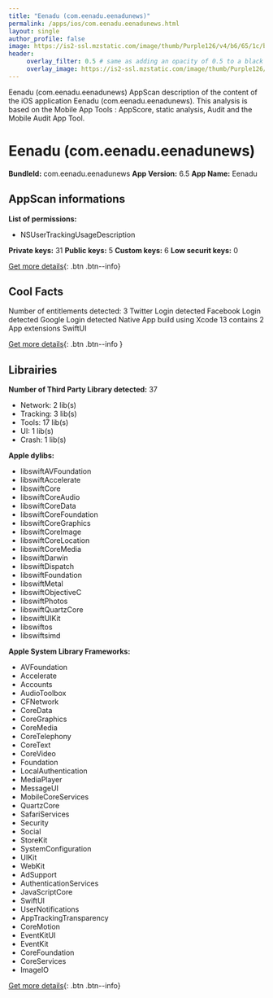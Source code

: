 ```yaml
---
title: "Eenadu (com.eenadu.eenadunews)"
permalink: /apps/ios/com.eenadu.eenadunews.html
layout: single
author_profile: false
image: https://is2-ssl.mzstatic.com/image/thumb/Purple126/v4/b6/65/1c/b6651c8a-26c4-db80-146f-1d06f056ca7b/AppIcon-0-0-1x_U007emarketing-0-0-0-8-0-0-sRGB-0-0-0-GLES2_U002c0-512MB-85-220-0-0.png/512x512bb.jpg
header: 
     overlay_filter: 0.5 # same as adding an opacity of 0.5 to a black background
     overlay_image: https://is2-ssl.mzstatic.com/image/thumb/Purple126/v4/b6/65/1c/b6651c8a-26c4-db80-146f-1d06f056ca7b/AppIcon-0-0-1x_U007emarketing-0-0-0-8-0-0-sRGB-0-0-0-GLES2_U002c0-512MB-85-220-0-0.png/512x512bb.jpg
---
```

Eenadu (com.eenadu.eenadunews) AppScan description of the content of the iOS application Eenadu (com.eenadu.eenadunews). This analysis is based on the Mobile App Tools : AppScore, static analysis, Audit and the Mobile Audit App Tool.

# Eenadu (com.eenadu.eenadunews)

**BundleId:** com.eenadu.eenadunews
**App Version:** 6.5
**App Name:** Eenadu


## AppScan informations 

**List of permissions:** 
- NSUserTrackingUsageDescription
  
  
**Private keys:** 31
**Public keys:** 5
**Custom keys:** 6
**Low securit keys:** 0
  
[Get more details](/pricing.html){: .btn .btn--info}

## Cool Facts

Number of entitlements detected: 3
Twitter Login detected
Facebook Login detected
Google Login detected
Native App
build using Xcode 13
contains 2 App extensions
SwiftUI
  
[Get more details](/pricing.html){: .btn .btn--info }

## Librairies 
**Number of Third Party Library detected:** 37
- Network: 2 lib(s)
- Tracking: 3 lib(s)
- Tools: 17 lib(s)
- UI: 1 lib(s)
- Crash: 1 lib(s)


**Apple dylibs:**
- libswiftAVFoundation
- libswiftAccelerate
- libswiftCore
- libswiftCoreAudio
- libswiftCoreData
- libswiftCoreFoundation
- libswiftCoreGraphics
- libswiftCoreImage
- libswiftCoreLocation
- libswiftCoreMedia
- libswiftDarwin
- libswiftDispatch
- libswiftFoundation
- libswiftMetal
- libswiftObjectiveC
- libswiftPhotos
- libswiftQuartzCore
- libswiftUIKit
- libswiftos
- libswiftsimd


**Apple System Library Frameworks:**
- AVFoundation
- Accelerate
- Accounts
- AudioToolbox
- CFNetwork
- CoreData
- CoreGraphics
- CoreMedia
- CoreTelephony
- CoreText
- CoreVideo
- Foundation
- LocalAuthentication
- MediaPlayer
- MessageUI
- MobileCoreServices
- QuartzCore
- SafariServices
- Security
- Social
- StoreKit
- SystemConfiguration
- UIKit
- WebKit
- AdSupport
- AuthenticationServices
- JavaScriptCore
- SwiftUI
- UserNotifications
- AppTrackingTransparency
- CoreMotion
- EventKitUI
- EventKit
- CoreFoundation
- CoreServices
- ImageIO


  
[Get more details](/pricing.html){: .btn .btn--info}


